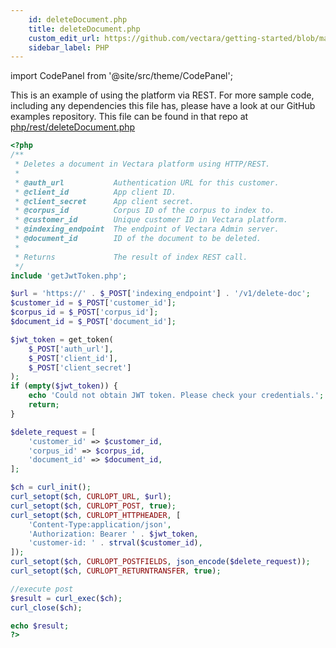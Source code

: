 ```yaml
---
    id: deleteDocument.php
    title: deleteDocument.php
    custom_edit_url: https://github.com/vectara/getting-started/blob/main/language-examples/php/rest/deleteDocument.php
    sidebar_label: PHP
---
```



import CodePanel from '@site/src/theme/CodePanel';

This is an example of using the platform via REST.  For more sample code, including any dependencies this file has, please have a look at our GitHub examples repository.  This file can be found in that repo at <a href="https://github.com/vectara/getting-started/tree/main/language-examples/php/rest/deleteDocument.php">php/rest/deleteDocument.php</a>

```php title="php/rest/deleteDocument.php"
<?php
/**
 * Deletes a document in Vectara platform using HTTP/REST.
 *
 * @auth_url           Authentication URL for this customer.
 * @client_id          App client ID.
 * @client_secret      App client secret.
 * @corpus_id          Corpus ID of the corpus to index to.
 * @customer_id        Unique customer ID in Vectara platform.
 * @indexing_endpoint  The endpoint of Vectara Admin server.
 * @document_id        ID of the document to be deleted.
 *
 * Returns             The result of index REST call.
 */
include 'getJwtToken.php';

$url = 'https://' . $_POST['indexing_endpoint'] . '/v1/delete-doc';
$customer_id = $_POST['customer_id'];
$corpus_id = $_POST['corpus_id'];
$document_id = $_POST['document_id'];

$jwt_token = get_token(
    $_POST['auth_url'],
    $_POST['client_id'],
    $_POST['client_secret']
);
if (empty($jwt_token)) {
    echo 'Could not obtain JWT token. Please check your credentials.';
    return;
}

$delete_request = [
    'customer_id' => $customer_id,
    'corpus_id' => $corpus_id,
    'document_id' => $document_id,
];

$ch = curl_init();
curl_setopt($ch, CURLOPT_URL, $url);
curl_setopt($ch, CURLOPT_POST, true);
curl_setopt($ch, CURLOPT_HTTPHEADER, [
    'Content-Type:application/json',
    'Authorization: Bearer ' . $jwt_token,
    'customer-id: ' . strval($customer_id),
]);
curl_setopt($ch, CURLOPT_POSTFIELDS, json_encode($delete_request));
curl_setopt($ch, CURLOPT_RETURNTRANSFER, true);

//execute post
$result = curl_exec($ch);
curl_close($ch);

echo $result;
?>

```
